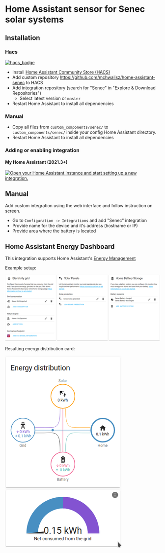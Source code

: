 # Home Assistant sensor for Senec solar systems

## Installation

### Hacs

[![hacs_badge](https://img.shields.io/badge/HACS-Default-41BDF5.svg)](https://github.com/hacs/integration)

- Install [Home Assistant Community Store (HACS)](https://hacs.xyz/)
- Add custom repository https://github.com/mchwalisz/home-assistant-senec to HACS
- Add integration repository (search for "Senec" in "Explore & Download Repositories")
    - Select latest version or `master`
- Restart Home Assistant to install all dependencies

### Manual

- Copy all files from `custom_components/senec/` to `custom_components/senec/` inside your config Home Assistant directory.
- Restart Home Assistant to install all dependencies

### Adding or enabling integration
#### My Home Assistant (2021.3+)
[![Open your Home Assistant instance and start setting up a new integration.](https://my.home-assistant.io/badges/config_flow_start.svg)](https://my.home-assistant.io/redirect/config_flow_start/?domain=senec)

## Manual
Add custom integration using the web interface and follow instruction on screen.

- Go to `Configuration -> Integrations` and add "Senec" integration
- Provide name for the device and it's address (hostname or IP)
- Provide area where the battery is located

## Home Assistant Energy Dashboard

This integration supports Home Assistant's [Energy Management](https://www.home-assistant.io/docs/energy/)

Example setup:

![Energy Dashboard Setup](images/energy_dashboard.png)

Resulting energy distribution card:

![Energy Distribution](images/energy_distribution.png)
